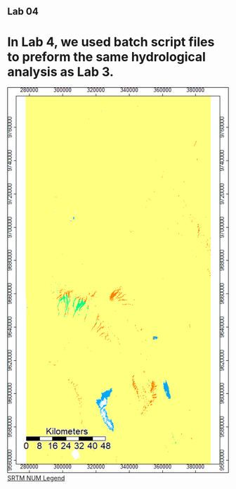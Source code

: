 ## Lab 04


# In Lab 4, we used batch script files to preform the same hydrological analysis as Lab 3. 

![SRTM NUM Visualization](SRTM_NUM.png) [SRTM NUM Legend](SRTM_NUM_legend.png)
